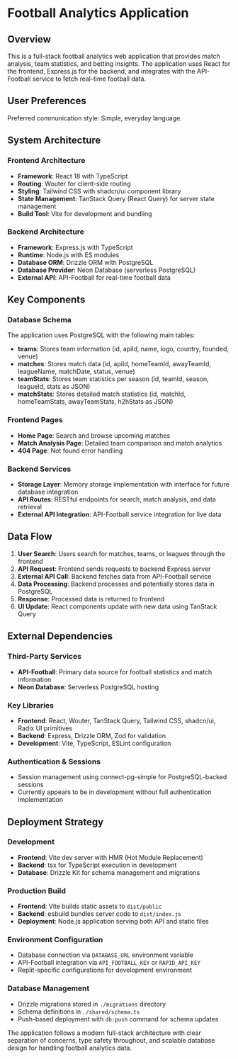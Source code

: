 # Football Analytics Application

## Overview

This is a full-stack football analytics web application that provides match analysis, team statistics, and betting insights. The application uses React for the frontend, Express.js for the backend, and integrates with the API-Football service to fetch real-time football data.

## User Preferences

Preferred communication style: Simple, everyday language.

## System Architecture

### Frontend Architecture
- **Framework**: React 18 with TypeScript
- **Routing**: Wouter for client-side routing
- **Styling**: Tailwind CSS with shadcn/ui component library
- **State Management**: TanStack Query (React Query) for server state management
- **Build Tool**: Vite for development and bundling

### Backend Architecture
- **Framework**: Express.js with TypeScript
- **Runtime**: Node.js with ES modules
- **Database ORM**: Drizzle ORM with PostgreSQL
- **Database Provider**: Neon Database (serverless PostgreSQL)
- **External API**: API-Football for real-time football data

## Key Components

### Database Schema
The application uses PostgreSQL with the following main tables:
- **teams**: Stores team information (id, apiId, name, logo, country, founded, venue)
- **matches**: Stores match data (id, apiId, homeTeamId, awayTeamId, leagueName, matchDate, status, venue)
- **teamStats**: Stores team statistics per season (id, teamId, season, leagueId, stats as JSON)
- **matchStats**: Stores detailed match statistics (id, matchId, homeTeamStats, awayTeamStats, h2hStats as JSON)

### Frontend Pages
- **Home Page**: Search and browse upcoming matches
- **Match Analysis Page**: Detailed team comparison and match analytics
- **404 Page**: Not found error handling

### Backend Services
- **Storage Layer**: Memory storage implementation with interface for future database integration
- **API Routes**: RESTful endpoints for search, match analysis, and data retrieval
- **External API Integration**: API-Football service integration for live data

## Data Flow

1. **User Search**: Users search for matches, teams, or leagues through the frontend
2. **API Request**: Frontend sends requests to backend Express server
3. **External API Call**: Backend fetches data from API-Football service
4. **Data Processing**: Backend processes and potentially stores data in PostgreSQL
5. **Response**: Processed data is returned to frontend
6. **UI Update**: React components update with new data using TanStack Query

## External Dependencies

### Third-Party Services
- **API-Football**: Primary data source for football statistics and match information
- **Neon Database**: Serverless PostgreSQL hosting

### Key Libraries
- **Frontend**: React, Wouter, TanStack Query, Tailwind CSS, shadcn/ui, Radix UI primitives
- **Backend**: Express, Drizzle ORM, Zod for validation
- **Development**: Vite, TypeScript, ESLint configuration

### Authentication & Sessions
- Session management using connect-pg-simple for PostgreSQL-backed sessions
- Currently appears to be in development without full authentication implementation

## Deployment Strategy

### Development
- **Frontend**: Vite dev server with HMR (Hot Module Replacement)
- **Backend**: tsx for TypeScript execution in development
- **Database**: Drizzle Kit for schema management and migrations

### Production Build
- **Frontend**: Vite builds static assets to `dist/public`
- **Backend**: esbuild bundles server code to `dist/index.js`
- **Deployment**: Node.js application serving both API and static files

### Environment Configuration
- Database connection via `DATABASE_URL` environment variable
- API-Football integration via `API_FOOTBALL_KEY` or `RAPID_API_KEY`
- Replit-specific configurations for development environment

### Database Management
- Drizzle migrations stored in `./migrations` directory
- Schema definitions in `./shared/schema.ts`
- Push-based deployment with `db:push` command for schema updates

The application follows a modern full-stack architecture with clear separation of concerns, type safety throughout, and scalable database design for handling football analytics data.